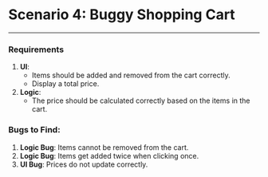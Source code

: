 # Scenario 4: Buggy Shopping Cart
---
### Requirements
1. **UI**:
    - Items should be added and removed from the cart correctly.
    - Display a total price.
2. **Logic**:
    - The price should be calculated correctly based on the items in the cart.

### Bugs to Find:
1. **Logic Bug**: Items cannot be removed from the cart.
2. **Logic Bug**: Items get added twice when clicking once.
3. **UI Bug**: Prices do not update correctly.


